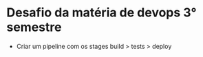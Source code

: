 # Desafio da matéria de devops 3° semestre

* Criar um pipeline com os stages build > tests > deploy
